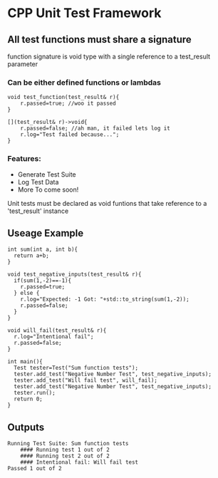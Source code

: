 # CPP Unit Test Framework


## All test functions must share a signature
function signature is void type with a single reference to a test_result parameter
### Can be either defined functions or lambdas
```
void test_function(test_result& r){
	r.passed=true; //woo it passed
}

[](test_result& r)->void{
	r.passed=false; //ah man, it failed lets log it
	r.log="Test failed because...";
}
```


### Features:
- Generate Test Suite
- Log Test Data
- More To come soon!

Unit tests must be declared as void funtions that take reference to
a 'test_result' instance

## Useage Example
```
int sum(int a, int b){
  return a+b;
}

void test_negative_inputs(test_result& r){
  if(sum(1,-2)==-1){
    r.passed=true;
  } else {
    r.log="Expected: -1 Got: "+std::to_string(sum(1,-2));
    r.passed=false;
  }
}

void will_fail(test_result& r){
  r.log="Intentional fail";
  r.passed=false;
}

int main(){
  Test tester=Test("Sum function tests");
  tester.add_test("Negative Number Test", test_negative_inputs);
  tester.add_test("Will fail test", will_fail);
  tester.add_test("Negative Number Test", test_negative_inputs);
  tester.run();
  return 0;
}
```

## Outputs
```
Running Test Suite: Sum function tests
	#### Running test 1 out of 2
	#### Running test 2 out of 2
	#### Intentional fail: Will fail test
Passed 1 out of 2
```
